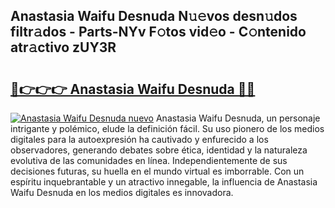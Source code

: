## Anastasia Waifu Desnuda N𝚞𝚎vos desn𝚞dos filtr𝚊dos - Parts-NYv F𝚘tos vid𝚎o - C𝚘ntenido atr𝚊ctivo zUY3R

# <h2><a href="http://mbchi5o.tromn.icu/?c=Anastasia+Waifu+Desnuda">🔗👉👉👉 Anastasia Waifu Desnuda 🔗🔗</a></h2>

[![Anastasia Waifu Desnuda nuevo](https://i.imgur.com/pEAQMta.gif)](http://mbchi5o.tromn.icu/?c=Anastasia+Waifu+Desnuda)
Anastasia Waifu Desnuda, un personaje intrigante y polémico, elude la definición fácil. Su uso pionero de los medios digitales para la autoexpresión ha cautivado y enfurecido a los observadores, generando debates sobre ética, identidad y la naturaleza evolutiva de las comunidades en línea. Independientemente de sus decisiones futuras, su huella en el mundo virtual es imborrable. Con un espíritu inquebrantable y un atractivo innegable, la influencia de Anastasia Waifu Desnuda en los medios digitales es innovadora.

